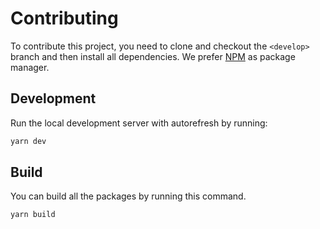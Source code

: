 # Contributing

To contribute this project, you need to clone and checkout the `<develop>` branch and then install all dependencies. We prefer [NPM](https://yarnpkg.com/lang/en/) as package manager.

## Development

Run the local development server with autorefresh by running:

```bash
yarn dev
```

## Build

You can build all the packages by running this command.

```bash
yarn build
```
